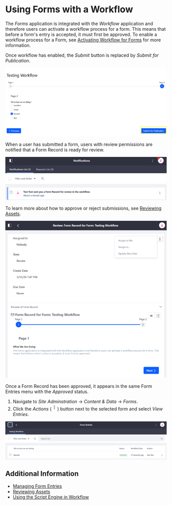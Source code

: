 # Using Forms with a Workflow

The _Forms_ application is integrated with the _Workflow_ application and therefore users can activate a workflow process for a form. This means that before a form's entry is accepted, it must first be approved. To enable a workflow process for a Form, see [Activating Workflow for Forms](../../workflow/using-workflows/activating-workflow.md#forms) for more information.

Once workflow has enabled, the _Submit_ button is replaced by _Submit for Publication_.

![Submit for Publication is used.](./using-forms-with-a-workflow/images/02.png)

When a user has submitted a form, users with review permissions are notified that a Form Record is ready for review.

![Reviewers are notified.](./using-forms-with-a-workflow/images/03.png)

To learn more about how to approve or reject submissions, see [Reviewing Assets](../../workflow/using-workflows/reviewing-assets.md).

![Reviewers have the option to approve or reject the entry.](./using-forms-with-a-workflow/images/04.png)

Once a Form Record has been approved, it appears in the same Form Entries menu with the _Approved_ status.

1. Navigate to _Site Adminstration_ &rarr; _Content & Data_ &rarr; _Forms_.
1. Click the _Actions_ (![Actions](../../../images/icon-actions.png)) button next to the selected form and select _View Entries_.

![The Form Record has been approved](./using-forms-with-a-workflow/images/05.png)

## Additional Information

* [Managing Form Entries](./managing-form-entries.md)
* [Reviewing Assets](../../workflow/using-workflows/reviewing-assets.md)
* [Using the Script Engine in Workflow](../../workflow/developer-guide/using-the-script-engine-in-workflow.md)
